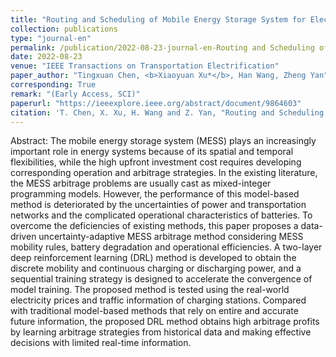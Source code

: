 ```yaml
---
title: "Routing and Scheduling of Mobile Energy Storage System for Electricity Arbitrage Based on Two-layer Deep Reinforcement Learning"
collection: publications
type: "journal-en"
permalink: /publication/2022-08-23-journal-en-Routing and Scheduling of Mobile Energy Storage System for Electricity Arbitrage Based on Two-layer Deep Reinforcement Learning
date: 2022-08-23
venue: "IEEE Transactions on Transportation Electrification"
paper_author: "Tingxuan Chen, <b>Xiaoyuan Xu*</b>, Han Wang, Zheng Yan"
corresponding: True
remark: "(Early Access, SCI)"
paperurl: "https://ieeexplore.ieee.org/abstract/document/9864603"
citation: 'T. Chen, X. Xu, H. Wang and Z. Yan, "Routing and Scheduling of Mobile Energy Storage System for Electricity Arbitrage Based on Two-layer Deep Reinforcement Learning," <i>IEEE Transactions on Transportation Electrification</i>, 2022. (Early Access)'
---
```


Abstract:
The mobile energy storage system (MESS) plays an increasingly important role in energy systems because of its spatial and temporal flexibilities, while the high upfront investment cost requires developing corresponding operation and arbitrage strategies. In the existing literature, the MESS arbitrage problems are usually cast as mixed-integer programming models. However, the performance of this model-based method is deteriorated by the uncertainties of power and transportation networks and the complicated operational characteristics of batteries. To overcome the deficiencies of existing methods, this paper proposes a data-driven uncertainty-adaptive MESS arbitrage method considering MESS mobility rules, battery degradation and operational efficiencies. A two-layer deep reinforcement learning (DRL) method is developed to obtain the discrete mobility and continuous charging or discharging power, and a sequential training strategy is designed to accelerate the convergence of model training. The proposed method is tested using the real-world electricity prices and traffic information of charging stations. Compared with traditional model-based methods that rely on entire and accurate future information, the proposed DRL method obtains high arbitrage profits by learning arbitrage strategies from historical data and making effective decisions with limited real-time information.
